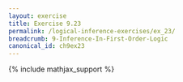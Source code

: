 ```yaml
---
layout: exercise
title: Exercise 9.23
permalink: /logical-inference-exercises/ex_23/
breadcrumb: 9-Inference-In-First-Order-Logic
canonical_id: ch9ex23
---
```


{% include mathjax_support %}


